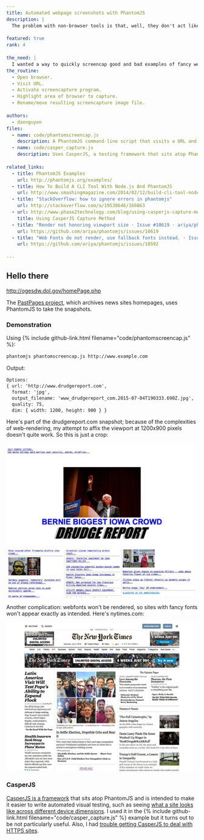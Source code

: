 ```yaml
---
title: Automated webpage screenshots with PhantomJS
description: |
  The problem with non-browser tools is that, well, they don't act like browsers. "Headless" programs provide some of the functionality of a full-fledged web browser for automated systems (such as testing, or mass screenshot grabbing)

featured: true
rank: 4

the_need: |
  I wanted a way to quickly screencap good and bad examples of fancy web graphics. However, using __wget__ doesn't work because wget won't execute the JavaScript that's often used in modern web visualizations. Using PhantomJS, I create a command-line script that can _act_ like a web browser without me having to open up an actual browser.
the_routine:
  - Open browser.
  - Visit URL.
  - Activate screencapture program.
  - Highlight area of browser to capture.
  - Rename/move resulting screencapture image file.

authors:
  - dannguyen
files:
  - name: code/phantomscreencap.js
    description: A PhantomJS command-line script that visits a URL and takes a screenshot of the rendered site.
  - name: code/casper_capture.js
    description: Uses CasperJS, a testing framework that sits atop PhantomJS, to take the screenshot. Turns out to be more overhead than it's worth.

related_links:
  - title: PhantomJS Examples
    url: http://phantomjs.org/examples/
  - title: How To Build A CLI Tool With Node.js And PhantomJS 
    url: http://www.smashingmagazine.com/2014/02/12/build-cli-tool-nodejs-phantomjs/ 
  - title: "StackOverflow: how to ignore errors in phantomjs"
    url: http://stackoverflow.com/a/19538646/160863
  - url: http://www.phase2technology.com/blog/using-casperjs-capture-method/
    title: Using CasperJS Capture Method
  - title: "Render not honoring viewport size · Issue #10619 · ariya/phantomjs · GitHub (github.com)"
    url: https://github.com/ariya/phantomjs/issues/10619
  - title: "Web Fonts do not render, use fallback fonts instead. · Issue #10592 · ariya/phantomjs · GitHub (github.com)"
    url: https://github.com/ariya/phantomjs/issues/10592

---
```




## Hello there

http://ogesdw.dol.gov/homePage.php


The [PastPages project](http://www.pastpages.org/), which archives news sites homepages, uses PhantomJS to take the snapshots.




### Demonstration 

Using {% include github-link.html filename="code/phantomscreencap.js" %}:

~~~sh
phantomjs phantomscreencap.js http://www.example.com
~~~

Output:

~~~
Options:
{ url: 'http://www.drudgereport.com',
  format: 'jpg',
  output_filename: 'www_drudgereport_com.2015-07-04T190333.690Z.jpg',
  quality: 75,
  dim: { width: 1200, height: 900 } }
~~~

Here's part of the drudgereport.com snapshot; because of the complexities of web-rendering, my attempt to affix the viewport at 1200x900 pixels doesn't quite work. So this is just a crop:



![drudge.comimage](/files/images/phantomjs/phantomjs-www_drudgereport_com.jpg)

Another complication: webfonts won't be rendered, so sites with fancy fonts won't appear exactly as intended. Here's nytimes.com:

![nytimes.comimage](/files/images/phantomjs/phantomjs-www_nytimes_com.2015-07-04T194150.jpg)






### CasperJS

[CasperJS is a framework](http://casperjs.org/) that sits atop PhantomJS and is intended to make it easier to write automated visual testing, such as seeing [what a site looks like across different device dimensions](http://www.phase2technology.com/blog/using-casperjs-capture-method/). I used it in the {% include github-link.html filename="code/casper_capture.js" %} example but it turns out to be not particularly useful. Also, I had [trouble getting CasperJS to deal with HTTPS sites](http://stackoverflow.com/questions/26415188/casperjs-phantomjs-doesnt-load-https-page).




